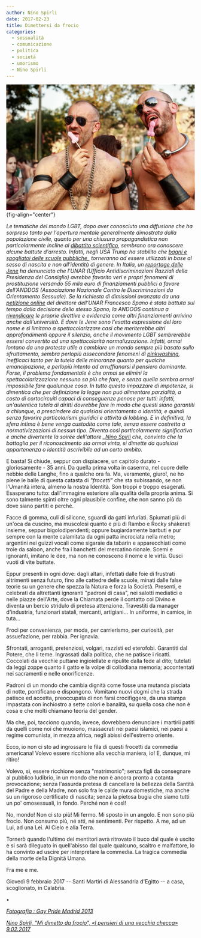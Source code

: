 ```yaml
---
author: Nino Spirli
date: 2017-02-23
title: Dimettersi da frocio
categories:
  - sessualità
  - comunicazione
  - politica
  - società
  - umorismo
  - Nino Spirli
---
```


![](images/Gay_Pride_Madrid_2013.jpg){fig-align="center"}

*Le tematiche del mondo LGBT, dopo aver conosciuto una diffusione che ha sorpreso tanto per l'apertura mentale generalmente dimostrata dalla popolazione civile, quanto per una chiusura propagandistica non particolarmente incline al [dibattito scientifico](http://www.scritture.net/mag/gender-theories-riflessioni-a-margine/), sembrano ora conoscere alcune battute d'arresto. Infatti, negli USA Trump ha stabilito che [bagni e spogliatoi delle scuole pubbliche](http://www.apple.com/it/)\_ torneranno ad essere utilizzati in base al sesso di nascita e non all'identità di genere. In Italia, un [reportage delle Jene](http://www.apple.com/it/) ha denunciato che l'UNAR (Ufficio Antidiscriminazioni Razziali della Presidenza del Consiglio) avrebbe favorito veri e propri fenomeni di prostituzione versando 55 mila euro di finanziamenti pubblici a favore dell'ANDDOS (Associazione Nazionale Contro le Discriminazioni da Orientamento Sessuale). Se la richiesta di dimissioni avanzata da una [petizione online](http://www.citizengo.org/it/pc/41294-dimissioni-immediate-del-direttore-unar-francesco-spano) del direttore dell'UNAR Francesco Spano è stata battuta sul tempo dalla decisione dello stesso Spano, la ANDOOS continua a [rivendicare](http://www.anddos.org/unar-iene-soldi-pubblici-progetto-finanziato/) le proprie direttive e evidenzia come altri finanziamenti arrivino anche dall'università. E dove le Jene sono l'esatta espressione del loro nome e si limitano a spettacolarizzare casi che meriterebbe altri approfondimenti oppure il silenzio, anche il movimento LGBT sembrerebbe essersi convertito ad una spettacolarità normalizzazione. Infatti, ormai lontano da una protesta utile a cambiare un mondo sempre più basato sullo sfruttamento, sembra perlopiù assecondare fenomeni di [pinkwashing](http://www.scritture.net/mag/le-parole-del-sesso-taciuto/), inefficaci tanto per la tutela delle minoranze quanto per qualche emancipazione, e perlopiù intento ad arruffianarsi il pensiero dominante. Forse, il problema fondamentale è che ormai se elimini la spettacolarizzazione nessuno sa più che fare, e senza quella sembra ormai impossibile fare qualunque cosa. In tutto questo impazzare di impotenze, si dimentica che per definizione la legge non può alimentare parzialità, a costo di cortocircuiti capaci di conseguenze penose per tutti: infatti, un'autentica tutela di diritti dovrebbe fare in modo che questi siano garantiti a chiunque, a prescindere da qualsiasi orientamento o identità, e quindi senza favorire particolarismi giuridici e attività di lobbing. E in definitiva, la sfera intima è bene venga custodita come tale, senza essere costretta a normativizzazioni di nessun tipo. Diventa così particolarmente significativa e anche divertente la soirée dell'attore \_[Nino Spirli](http://www.apple.com/it/) che, convinto che la battaglia per il riconoscimento sia ormai vinta, si dimette da qualsiasi appartenenza o identità ascrivibile ad un certo ambito.*

E basta! Si chiude, seppur con dispiacere, un capitolo durato - gloriosamente - 35 anni. Da quella prima volta in caserma, nel cuore delle nebbie delle Langhe, fino a qualche ora fa. Ma, veramente, giuro!, ne ho piene le balle di questa catasta di *"frocetti"* che sta subissando, se non l'Umanità intera, almeno la nostra Identità. Son troppi e troppo esagerati. Esasperano tutto: dall'immagine esteriore alla qualità della propria anima. Si sono talmente spinti oltre ogni plausibile confine, che non sanno più da dove siano partiti e perché.

Facce di gomma, culi di silicone, sguardi da gatti infuriati. Spiumati più di un'oca da cuscino, ma muscolosi quanto e più di Rambo e Rocky shakerati insieme, seppur bigolodipendenti; oppure bugiardamente barbuti e pur sempre con la mente calamitata da ogni patta incrociata nella metro; argentini nei guizzi vocali come sigaraie da tabarin e apparecchiati come troie da saloon, anche fra i banchetti del mercatino rionale. Scemi e ignoranti, imitano le dee, ma non ne conoscono il nome e le virtù. Gusci vuoti di vite buttate.

Eppur presenti in ogni dove: dagli altari, infettati dalle foie di frustrati altrimenti senza futuro, fino alle cattedre delle scuole, minati dalle false teorie su un genere che spezza la Natura e forza la Società. Presenti, e celebrati da altrettanti ignoranti "padroni di casa", nei salotti mediatici e nelle piazze dell'Arte, dove la Chiamata perde il contatto col Divino e diventa un bercio stridulo di pretesa attenzione. Travestiti da manager d'industria, funzionari statali, mercanti, artigiani... In uniforme, in camice, in tuta...

Froci per convenienza, per moda, per carrierismo, per curiosità, per assuefazione, per rabbia. Per ignavia.

Sfrontati, arroganti, pretenziosi, volgari, razzisti ed eterofobi. Garantiti dal Potere, che li teme. Ingrassati dalla politica, che ne patisce i ricatti. Coccolati da vecchie puttane ingioiellate e ripulite dalla fede al dito; tutelati da leggi zoppe quanto il gatto e la volpe di collodiana memoria; accontentati nei sacramenti e nelle onorificenze.

Padroni di un mondo che cambia dignità come fosse una mutanda pisciata di notte, pontificano e dispongono. Vomitano nuovi dogmi che la strada patisce ed accetta, preoccupata di non farsi crocifiggere, da una stampa impastata con inchiostro a sette colori e banalità, su quella cosa che non è cosa e che molti chiamano teoria del gender.

Ma che, poi, tacciono quando, invece, dovrebbero denunciare i martirii patiti da quelli come noi che muoiono, massacrati nei paesi islamici, nei paesi a regime comunista, in mezza africa, negli abissi dell'estremo oriente.

Ecco, io non ci sto ad ingrossare le fila di questi frocetti da commedia americana! Volevo essere ricchione alla vecchia maniera, io! E, dunque, mi ritiro!

Volevo, sì, essere ricchione senza "matrimonio"; senza figli da consegnare al pubblico ludibrio, in un mondo che non è ancora pronto a cotanta provocazione; senza l'assurda pretesa di cancellare la bellezza della Santità del Padre e della Madre, non solo fra le calde mura domestiche, ma anche su un rigoroso certificato di nascita; senza la pietosa bugia che siamo tutti un po' omosessuali, in fondo. Perché non è così!

No, mondo! Non ci sto più! Mi fermo. Mi sposto in un angolo. E non sono più frocio. Non consumo più, né atti, né sentimenti. Per rispetto. A me, ad un Lui, ad una Lei. Al Cielo e alla Terra.

Tornerò quando l'ultimo dei mentitori avrà ritrovato il buco dal quale è uscito e si sarà dileguato in quell'abisso dal quale qualcuno, scaltro e malfattore, lo ha convinto ad uscire per interpretare la commedia. La tragica commedia della morte della Dignità Umana.

Fra me e me.

Giovedì 9 febbraio 2017 -- Santi Martiri di Alessandria d'Egitto -- a casa, scoglionato, in Calabria.

•

[*Fotografia : Gay Pride Madrid 2013*](http://www.apple.com/it/)

[*Nino Spirli, "Mi dimetto da frocio", «I pensieri di una vecchia checca» 9.02.2017*](http://www.apple.com/it/)
